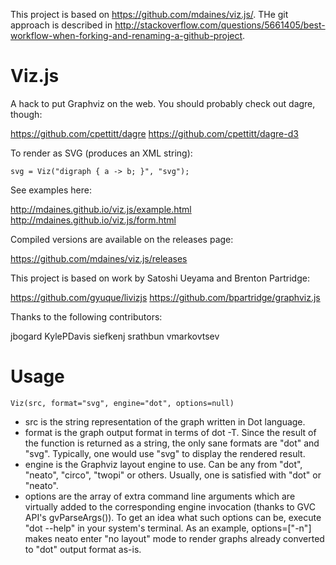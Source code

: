 This project is based on https://github.com/mdaines/viz.js/. THe git approach is described in http://stackoverflow.com/questions/5661405/best-workflow-when-forking-and-renaming-a-github-project.



Viz.js
======

A hack to put Graphviz on the web. You should probably check out dagre, though:

  https://github.com/cpettitt/dagre
  https://github.com/cpettitt/dagre-d3

To render as SVG (produces an XML string):

    svg = Viz("digraph { a -> b; }", "svg");

See examples here:

  http://mdaines.github.io/viz.js/example.html
  http://mdaines.github.io/viz.js/form.html

Compiled versions are available on the releases page:

  https://github.com/mdaines/viz.js/releases

This project is based on work by Satoshi Ueyama and Brenton Partridge:

  https://github.com/gyuque/livizjs
  https://github.com/bpartridge/graphviz.js

Thanks to the following contributors:

  jbogard
  KylePDavis
  siefkenj
  srathbun
  vmarkovtsev

Usage
=====

    Viz(src, format="svg", engine="dot", options=null)

* src is the string representation of the graph written in Dot language.
* format is the graph output format in terms of dot -T. Since the result of the
function is returned as a string, the only sane formats are "dot" and "svg".
Typically, one would use "svg" to display the rendered result.
* engine is the Graphviz layout engine to use. Can be any from "dot", "neato",
"circo", "twopi" or others. Usually, one is satisfied with "dot" or "neato".
* options are the array of extra command line arguments which are virtually added
to the corresponding engine invocation (thanks to GVC API's gvParseArgs()). To
get an idea what such options can be, execute "dot --help" in your system's
terminal. As an example, options=["-n"] makes neato enter "no layout" mode to
render graphs already converted to "dot" output format as-is.

